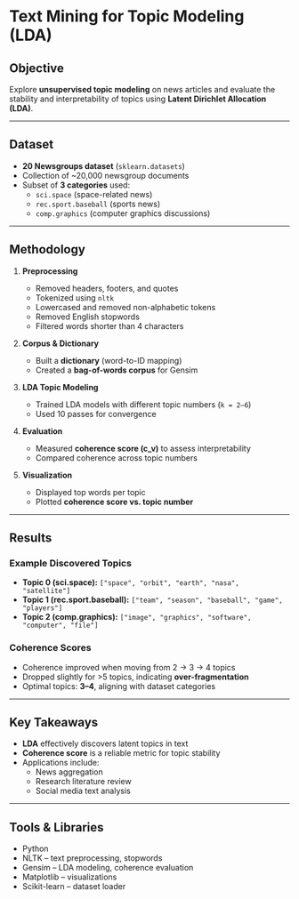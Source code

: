 
# Text Mining for Topic Modeling (LDA)

## Objective  
Explore **unsupervised topic modeling** on news articles and evaluate the stability and interpretability of topics using **Latent Dirichlet Allocation (LDA)**.  

---

## Dataset  
- **20 Newsgroups dataset** (`sklearn.datasets`)  
- Collection of ~20,000 newsgroup documents  
- Subset of **3 categories** used:  
  - `sci.space` (space-related news)  
  - `rec.sport.baseball` (sports news)  
  - `comp.graphics` (computer graphics discussions)  

---

## Methodology  

1. **Preprocessing**  
   - Removed headers, footers, and quotes  
   - Tokenized using `nltk`  
   - Lowercased and removed non-alphabetic tokens  
   - Removed English stopwords  
   - Filtered words shorter than 4 characters  

2. **Corpus & Dictionary**  
   - Built a **dictionary** (word-to-ID mapping)  
   - Created a **bag-of-words corpus** for Gensim  

3. **LDA Topic Modeling**  
   - Trained LDA models with different topic numbers (`k = 2–6`)  
   - Used 10 passes for convergence  

4. **Evaluation**  
   - Measured **coherence score (c_v)** to assess interpretability  
   - Compared coherence across topic numbers  

5. **Visualization**  
   - Displayed top words per topic  
   - Plotted **coherence score vs. topic number**  

---

## Results  

### Example Discovered Topics
- **Topic 0 (sci.space):** `["space", "orbit", "earth", "nasa", "satellite"]`  
- **Topic 1 (rec.sport.baseball):** `["team", "season", "baseball", "game", "players"]`  
- **Topic 2 (comp.graphics):** `["image", "graphics", "software", "computer", "file"]`  

### Coherence Scores  
- Coherence improved when moving from 2 → 3 → 4 topics  
- Dropped slightly for >5 topics, indicating **over-fragmentation**  
- Optimal topics: **3–4**, aligning with dataset categories  

---

## Key Takeaways  
- **LDA** effectively discovers latent topics in text  
- **Coherence score** is a reliable metric for topic stability  
- Applications include:  
  - News aggregation  
  - Research literature review  
  - Social media text analysis  

---

## Tools & Libraries  
- Python  
- NLTK – text preprocessing, stopwords  
- Gensim – LDA modeling, coherence evaluation  
- Matplotlib – visualizations  
- Scikit-learn – dataset loader  
